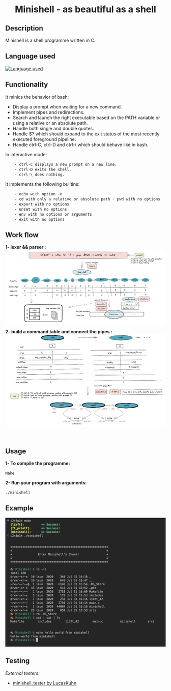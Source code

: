 # <center>Minishell - as beautiful as a shell</center>

## Description

Minishell is a shell programme written in C.

<bt>


## Language used
[![Language used](https://skills.thijs.gg/icons?i=c)](https://skills.thijs.gg)

<bt>

## Functionality

It minics the behavior of bash:

- Display a prompt when waiting for a new command.
- Implement pipes and redirections.
- Search and launch the right executable based on the PATH variable or using a relative or an absolute path.
- Handle both single and double quotes.
- Handle $? which should expand to the exit status of the most recently executed foreground pipeline.
- Handle ctrl-C, ctrl-D and ctrl-\ which should behave like in bash.


<bt>
	In interactive mode:

		- ctrl-C displays a new prompt on a new line.
		- ctrl-D exits the shell.
		- ctrl-\ does nothing.

<bt>
	It implements the following builtins:

		- echo with option -n
		- cd with only a relative or absolute path ◦ pwd with no options
		- export with no options
		- unset with no options
		- env with no options or arguments
		- exit with no options

## Work flow

**1- lexer && parser :**
![Visulization](diagram/parser.png)

**2- build a command table and connect the pipes :**
![Visulization](diagram/command_table.png)

<br>

## Usage
**1- To compile the programme:**

    Make

**2- Run your program with arguments:**

	./minishell


## Example

![Visulization](diagram/minishell.png)

## Testing

*External testers:*

+ [minishell_tester by LucasKuhn](https://github.com/LucasKuhn/minishell_tester.git)
